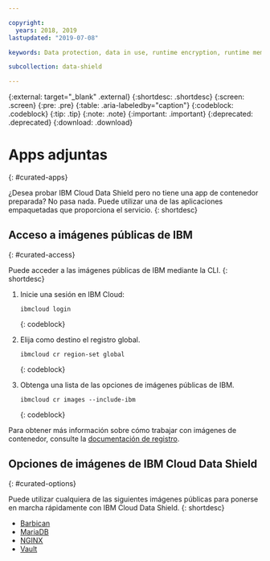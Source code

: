 ```yaml
---

copyright:
  years: 2018, 2019
lastupdated: "2019-07-08"

keywords: Data protection, data in use, runtime encryption, runtime memory encryption, encrypted memory, Intel SGX, software guard extensions, Fortanix runtime encryption

subcollection: data-shield

---
```


{:external: target="_blank" .external}
{:shortdesc: .shortdesc}
{:screen: .screen}
{:pre: .pre}
{:table: .aria-labeledby="caption"}
{:codeblock: .codeblock}
{:tip: .tip}
{:note: .note}
{:important: .important}
{:deprecated: .deprecated}
{:download: .download}



# Apps adjuntas
{: #curated-apps}

¿Desea probar IBM Cloud Data Shield pero no tiene una app de contenedor preparada? No pasa nada. Puede utilizar una de las aplicaciones empaquetadas que proporciona el servicio.
{: shortdesc}


## Acceso a imágenes públicas de IBM
{: #curated-access}

Puede acceder a las imágenes públicas de IBM mediante la CLI.
{: shortdesc}


1. Inicie una sesión en IBM Cloud:

    ```
    ibmcloud login
    ```
    {: codeblock}

2. Elija como destino el registro global.

    ```
    ibmcloud cr region-set global
    ```
    {: codeblock}

3. Obtenga una lista de las opciones de imágenes públicas de IBM.

    ```
    ibmcloud cr images --include-ibm
    ```
    {: codeblock}

Para obtener más información sobre cómo trabajar con imágenes de contenedor, consulte la [documentación de registro](/docs/services/Registry?topic=registry-getting-started).


## Opciones de imágenes de IBM Cloud Data Shield
{: #curated-options}

Puede utilizar cualquiera de las siguientes imágenes públicas para ponerse en marcha rápidamente con IBM Cloud Data Shield.
{: shortdesc}

* [Barbican](/docs/services/Registry?topic=RegistryImages-datashield-barbican_starter#datashield-barbican_starter)
* [MariaDB](/docs/services/Registry?topic=RegistryImages-datashield-mariadb_starter#datashield-mariadb_starter)
* [NGINX](/docs/services/Registry?topic=RegistryImages-datashield-nginx_starter#datashield-nginx_starter)
* [Vault](/docs/services/Registry?topic=RegistryImages-datashield-vault_starter#datashield-vault_starter)


